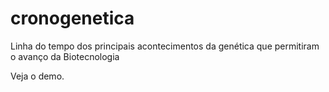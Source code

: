 # cronogenetica
Linha do tempo dos principais acontecimentos da genética que permitiram o avanço da Biotecnologia

Veja o demo.
